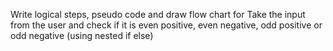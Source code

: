 Write logical steps, pseudo code and draw flow chart for 
Take the input from the user and check if it is even positive, even negative, odd positive or odd 
negative (using nested if else)